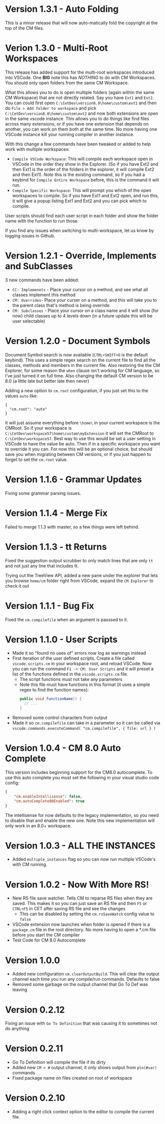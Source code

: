 # Version 1.3.1 - Auto Folding
This is a minor release that will now auto-matically fold the copyright at the top of the CM files.

# Verion 1.3.0 - Multi-Root Workspaces
This release has added support for the multi-root workspaces introduced into VSCode. One **BIG** note this has *NOTHING* to do with CM Workspaces. You should only open folders from the same CM Workspace.

What this allows you to do is open multiple folders (again within the same CM Workspace) that are not directly related. Say you have `Ext1` and `Ext2`. You can could first open `C:\CetDev\version8.0\home\custom\ext1` and then do `File > Add folder to workspace` and pick `C:\CetDev\version8.0\home\custom\ext2` and now both extensions are open in the same vscode instance. This allows you to do things like find files across many extensions, or if you have one extension that depends on another, you can work on them both at the same time. No more having one VSCode instance kill your running compiler in another instance.

With this change a few commands have been tweaked or added to help work with multiple workspaces:

- `Compile VSCode Workspace`: This will compile each workspace open in VSCode in the order they show in the Explorer. (So if you have Ext2 and then Ext1 is the order of the folders in the explorer, it will compile Ext2 and then Ext1). *Note* this is the existing command, so if you had a keybind for `Compile Entire Workspace` before, this is the command it will run.
- `Compile Specific Workspace`: This will prompt you which of the open workspaces to compile. So if you have Ext1 and Ext2 open, and run this, it will give a popup listing Ext1 and Ext2 and you can pick which to compile.

User scripts should find each user script in each folder and show the folder name with the function to run those.

If you find any issues when switching to multi-workspace, let us know by logging issues in Github.

# Version 1.2.1 - Override, Implements and SubClasses
3 new commands have been added:
- `CC: Implemenets` - Place your cursor on a method, and see what all classes implement this method
- `CM: Overrides`- Place your curser on a method, and this will take you to the parent class that's method is being override
- `CM: Subclasses` - Place your cursor on a class name and it will show (for now) child classes up to 4 levels down (in a future update this will be user selectable)

# Version 1.2.0 - Document Symbols
Document Symbol search is now available (`CTRL+SHIFT+O` is the default keybind). This uses a simple regex search on the current file to find all the classes, methods and members in the current file. Also restoring the the CM Explorer, for some reason the `when` clause isn't working for CM language, so I've just turned it on full time. Also changing the default CM version to be 8.0 (a little late but better late then never)

Adding a new option to `cm.root` configuration, if you just set this to the values `auto` like:

```
{
  "cm.root": "auto"
}
```

It will just assume everything before `\home\` in your current workspace is the CMRoot. So if your workspace is `C:\CetDev\workspace57\home\custom\myExtension` it will set the CMRoot to `C:\CetDev\workspace57`. Best way to use this would be set a user setting in VSCode to have the value be auto. Then if in a specific workspace you want to override it you can. For now this will be an optional choice, but should save you when migrating between CM versions, or if you just happen to forget to set the `cm.root` value.

# Version 1.1.6 - Grammar Updates
Fixing some grammar parsing issues.

# Version 1.1.4 - Merge Fix
Failed to merge 1.1.3 with master, so a few things were left behind.

# Version 1.1.3 - tt Returns
Fixed the suggestion output scrubber to only match lines that are only `tt` and not just any line that includes tt.

Trying out the TreeView API, added a new pane under the explorer that lets you browse `home/cm` folder right from VSCode, expand the `CM Explorer` to check it out

# Version 1.1.1 - Bug Fix 
Fixed the `cm.compilefile` when an argument is passsed to it.

# Version 1.1.0 - User Scripts
- Made it so "found no uses of" errors now log as warnings instead
- First iteration of the user defined scripts. Create a file called `vscode.scripts.cm` in your workspace root, and reload VSCode. Now you can run the command `F1 -> CM: User Scripts` and it will preset a list of the functions defined in the `vscode.scripts.cm` file.
  - The script functions must not take any parameters
  - Note this file must have functions in this format (it uses a simple regex to find the function names):
    ```java
    public void functionName() { 
      // ...
    }
    ```
- Removed some control characters from output
- Made it so `cm.compilefile` can take in a parameter so it can be called via `vscode.commands.executeCommand( "cm.compilefile", { file: url } )`

# Version 1.0.4 - CM 8.0 Auto Complete
This version includes beginning support for the CM8.0 autocomplete. To use this auto complete you must set the following in your visual studio code config:

```json
{
    "cm.enableIntellisense": false,
    "cm.autoComplete80Enabled": true
}
```

The intellisense for now defaults to the legacy implementation, so you need to disable that and enable the new one. Note this new implementation will only work in an 8.0+ workspace. 

# Version 1.0.3 - ALL THE INSTANCES
- Added `multiple_instances` flag so you can now run multiple VSCode's with CM running.

# Version 1.0.2 - Now With More RS!
- New RS file save watcher. Tells CM to reparse RS files when they are saved. This makes it so you can just save an RS file and then `F5` or `CTRL+F5` in CET after saving RS file and see the changes
  - This can be disabled by setting the `cm.rsSaveWatch` config value to `false`
- VSCode extension now launches when folder is opened if there is a `package.cm` file in the root directory. No more having to open a *.cm file before you start the CM compiler
- Test Code for CM 8.0 Autocomplete

# Version 1.0.0
- Added new configuration `cm.clearOutputBuild`. This will clear the output channel each time you run any compile/run commands. Defaults to false
- Removed some garbage on the output channel that Go To Def was leaving

# Version 0.2.12
Fixing an issue with `Go To Definition` that was causing it to sometimes not do anything

# Version 0.2.11
- Go To Definition will compile the file if its dirty
- Added new `CM > #` output channel, it only shows output from `pln(#var)` commands
- Fixed package name on files created on root of workspace

# Version 0.2.10

- Adding a right click context option to the editor to compile the current file.
